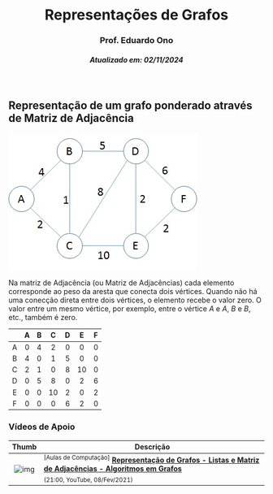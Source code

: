 <h1 align="center">Representações de Grafos</h1>
<h3 align="center">Prof. Eduardo Ono</h3>
<h5 align="center">Atualizado em: 02/11/2024</h5>

&nbsp;

## Representação de um grafo ponderado através de Matriz de Adjacência

![img](./grafo.jpg)

Na matriz de Adjacência (ou Matriz de Adjacências) cada elemento corresponde ao peso da aresta que conecta dois vértices. Quando não há uma conecção direta entre dois vértices, o elemento recebe o valor zero. O valor entre um mesmo vértice, por exemplo, entre o vértice _A_ e _A_, _B_ e _B_, etc., também é zero.

|   | A | B | C  | D | E  | F |
|:-:|:-:|:-:|:--:|:-:|:--:|:-:|
| A | 0 | 4 | 2  | 0 | 0  | 0 |
| B | 4 | 0 | 1  | 5 | 0  | 0 |
| C | 2 | 1 | 0  | 8 | 10 | 0 |
| D | 0 | 5 | 8  | 0 | 2  | 6 |
| E | 0 | 0 | 10 | 2 | 0  | 2 |
| F | 0 | 0 | 0  | 6 | 2  | 0 |

### Vídeos de Apoio

| Thumb | Descrição |
| :-: | --- |
| ![img](https://img.youtube.com/vi/WItzhg5thjY/default.jpg) | <sup>[Aulas de Computação]</sup> [__Representação de Grafos - Listas e Matriz de Adjacências - Algoritmos em Grafos__](https://www.youtube.com/watch?v=WItzhg5thjY)<br><sub>(21:00, YouTube, 08/Fev/2021)</sub> |

&nbsp;
